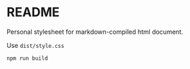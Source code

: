 # README

Personal stylesheet for markdown-compiled html document.

Use `dist/style.css`

```
npm run build
```